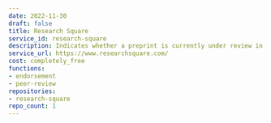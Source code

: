 ```yaml
---
date: 2022-11-30
draft: false
title: Research Square
service_id: research-square
description: Indicates whether a preprint is currently under review in a journal.
service_url: https://www.researchsquare.com/
cost: completely_free
functions:
- endorsement
- peer-review
repositories:
- research-square
repo_count: 1
---
```



